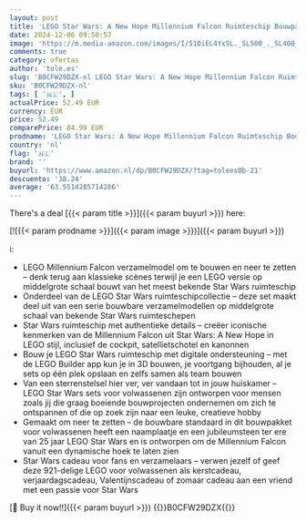 ```yaml
---
layout: post
title: 'LEGO Star Wars: A New Hope Millennium Falcon Ruimteschip Bouwpakket voor Volwassenen  Creatieve Hobby en Decoratie  Beroemd Voertuig om te Verzamelen  Kerstcadeau voor Hem of Haar  Man of Vrouw 75375'
date: 2024-12-06 09:50:57
image: 'https://m.media-amazon.com/images/I/51OiEL4YxSL._SL500_._SL400_.jpg'
comments: true
category: ofertas
author: 'tole.es'
slug: 'B0CFW29DZX-nl LEGO Star Wars: A New Hope Millennium Falcon Ruimteschip...'
sku: 'B0CFW29DZX-nl'
tags: [ '🇳🇱', ]
actualPrice: 52.49 EUR
currency: EUR
price: 52.49
comparePrice: 84.99 EUR
prodname: 'LEGO Star Wars: A New Hope Millennium Falcon Ruimteschip Bouwpakket voor Volwassenen  Creatieve Hobby en Decoratie  Beroemd Voertuig om te Verzamelen  Kerstcadeau voor Hem of Haar  Man of Vrouw 75375'
country: 'nl'
flag: '🇳🇱'
brand: ''
buyurl: 'https://www.amazon.nl/dp/B0CFW29DZX/?tag=tolees0b-21'
descuento: '38.24'
average: '63.5514285714286'
---
```


There's a deal [{{< param title >}}]({{< param buyurl >}})  here:

[![{{< param prodname >}}]({{< param image >}})]({{< param buyurl >}})

ℹ️:

- LEGO Millennium Falcon verzamelmodel om te bouwen en neer te zetten – denk terug aan klassieke scènes terwijl je een LEGO versie op middelgrote schaal bouwt van het meest bekende Star Wars ruimteschip
- Onderdeel van de LEGO Star Wars ruimteschipcollectie – deze set maakt deel uit van een serie bouwbare verzamelmodellen op middelgrote schaal van bekende Star Wars ruimteschepen
- Star Wars ruimteschip met authentieke details – creëer iconische kenmerken van de Millennium Falcon uit Star Wars: A New Hope in LEGO stijl, inclusief de cockpit, satellietschotel en kanonnen
- Bouw je LEGO Star Wars ruimteschip met digitale ondersteuning – met de LEGO Builder app kun je in 3D bouwen, je voortgang bijhouden, al je sets op één plek opslaan en zelfs samen als team bouwen
- Van een sterrenstelsel hier ver, ver vandaan tot in jouw huiskamer – LEGO Star Wars sets voor volwassenen zijn ontworpen voor mensen zoals jij die graag boeiende bouwprojecten ondernemen om zich te ontspannen of die op zoek zijn naar een leuke, creatieve hobby
- Gemaakt om neer te zetten – de bouwbare standaard in dit bouwpakket voor volwassenen heeft een naamplaatje en een jubileumsteen ter ere van 25 jaar LEGO Star Wars en is ontworpen om de Millennium Falcon vanuit een dynamische hoek te laten zien
- Star Wars cadeau voor fans en verzamelaars – verwen jezelf of geef deze 921-delige LEGO voor volwassenen als kerstcadeau, verjaardagscadeau, Valentijnscadeau of zomaar cadeau aan een vriend met een passie voor Star Wars

[🛒 Buy it now!!]({{< param buyurl >}})
{{<world>}}B0CFW29DZX{{</world>}}
